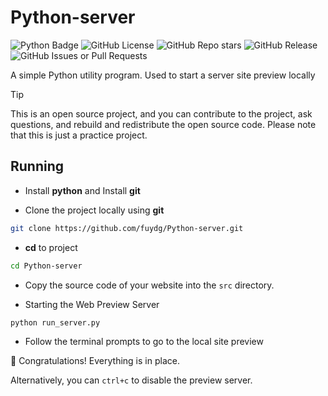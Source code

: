 # Python-server

![Python Badge](https://img.shields.io/badge/Python-3776AB?logo=python&logoColor=fff&style=for-the-badge)
![GitHub License](https://img.shields.io/github/license/fuydg/Python-server?style=for-the-badge)
![GitHub Repo stars](https://img.shields.io/github/stars/fuydg/Python-server?style=for-the-badge&logo=github&color=%23fbb612)
![GitHub Release](https://img.shields.io/github/v/release/fuydg/Python-server?style=for-the-badge&logo=github&color=%233170a7)
![GitHub Issues or Pull Requests](https://img.shields.io/github/issues/fuydg/Python-server?style=for-the-badge)

A simple Python utility program. Used to start a server site preview locally

> [!TIP]
> This is an open source project, and you can contribute to the project, ask questions, and rebuild and redistribute the open source code. Please note that this is just a practice project.

## Running

- Install **python** and Install **git**

- Clone the project locally using **git**

```bash
git clone https://github.com/fuydg/Python-server.git
```

- **cd** to project

```bash
cd Python-server
```

- Copy the source code of your website into the `src` directory.

- Starting the Web Preview Server

```bash
python run_server.py
```

- Follow the terminal prompts to go to the local site preview

🎉 Congratulations! Everything is in place.

Alternatively, you can `ctrl+c` to disable the preview server.
